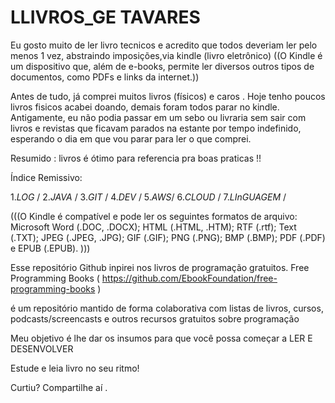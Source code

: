 # LLIVROS_GE TAVARES 
Eu gosto muito  de ler  livro tecnicos e acredito que todos deveriam ler 
pelo menos 1 vez, abstraindo imposições,via  kindle (livro eletrônico)
((O  Kindle é um dispositivo que, além de e-books, permite ler diversos 
outros tipos de documentos, como PDFs e links da internet.))

Antes de tudo, já comprei muitos livros (físicos) e caros . 
Hoje tenho poucos  livros fisicos acabei doando, demais foram 
todos parar no  kindle.
Antigamente, eu não podia passar em um sebo ou livraria sem sair com 
 livros e revistas que ficavam parados na estante por tempo indefinido, 
esperando o dia em que vou parar para ler o que comprei.

Resumido : livros é ótimo para referencia pra boas praticas !! 

Índice Remissivo:

1._LOG_   /
2._JAVA_  /
3._GIT_  /
4._DEV_ /
5._AWS_/
6._CLOUD_ / 
7._LInGUAGEM_ / 


(((O Kindle é compatível e pode ler os seguintes formatos de arquivo: 
Microsoft Word (.DOC, .DOCX); HTML (.HTML, .HTM); RTF (.rtf); Text (.TXT); JPEG (.JPEG, .JPG); GIF (.GIF); PNG (.PNG); BMP (.BMP); PDF (.PDF) e EPUB (.EPUB).
)))



Esse repositório Github  inpirei  nos livros de programação gratuitos.
Free Programming Books ( https://github.com/EbookFoundation/free-programming-books ) 

é um repositório mantido de forma colaborativa com listas de livros, cursos, podcasts/screencasts e outros recursos gratuitos sobre programação 


Meu objetivo é lhe dar os insumos para que você possa começar a 
LER E DESENVOLVER 

Estude e leia livro no seu ritmo!

Curtiu? Compartilhe aí .
